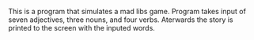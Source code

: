 This is a program that simulates a mad libs game. Program takes input of seven adjectives, three nouns, and four verbs. Aterwards the story is printed to the screen with the inputed words.

